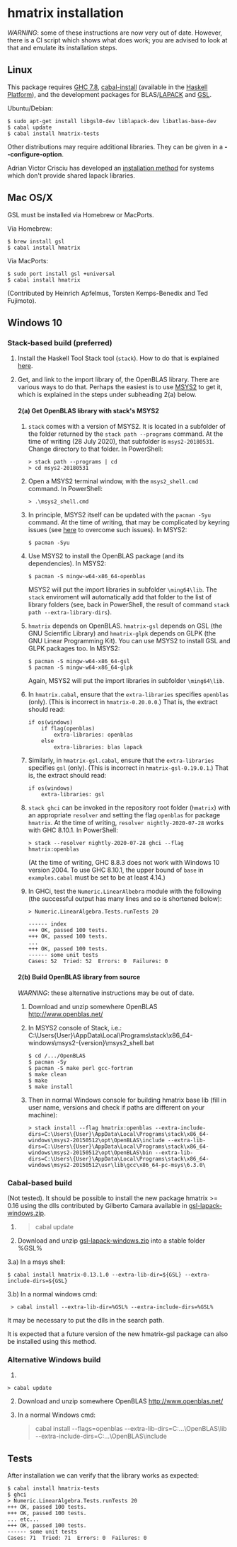 # hmatrix installation

*WARNING*: some of these instructions are now very out of date. However, there
is a CI script which shows what does work; you are advised to look at
that and emulate its installation steps.

## Linux ##################################################

This package requires [GHC 7.8](http://www.haskell.org/ghc),
[cabal-install](http://www.haskell.org/haskellwiki/Cabal-Install)
(available in the [Haskell
Platform](http://hackage.haskell.org/platform)), and the development
packages for BLAS/[LAPACK](http://www.netlib.org/lapack) and
[GSL](http://www.gnu.org/software/gsl).

Ubuntu/Debian:

    $ sudo apt-get install libgsl0-dev liblapack-dev libatlas-base-dev
    $ cabal update
    $ cabal install hmatrix-tests

Other distributions may require additional libraries. They can be given in a **--configure-option**.

Adrian Victor Crisciu has developed an [installation method](http://comments.gmane.org/gmane.comp.lang.haskell.glasgow.user/24976) for systems
which don't provide shared lapack libraries.

## Mac OS/X ###############################################

GSL must be installed via Homebrew or MacPorts.

Via Homebrew:

    $ brew install gsl
    $ cabal install hmatrix

Via MacPorts:

    $ sudo port install gsl +universal
    $ cabal install hmatrix

(Contributed by Heinrich Apfelmus, Torsten Kemps-Benedix and Ted Fujimoto).

## Windows 10 #############################################

### Stack-based build (preferred)

1) Install the Haskell Tool Stack tool (`stack`). How to do that is explained
   [here](https://docs.haskellstack.org/en/stable/README/).

2) Get, and link to the import library of, the OpenBLAS library. There are
   various ways to do that. Perhaps the easiest is to use
   [MSYS2](https://www.msys2.org/) to get it, which is explained in the steps
   under subheading 2(a) below.

   #### 2(a) Get OpenBLAS library with stack's MSYS2 ######

   1) `stack` comes with a version of MSYS2. It is located in a subfolder of the
      folder returned by the `stack path --programs` command. At the time of
      writing (28 July 2020), that subfolder is `msys2-20180531`. Change
      directory to that folder. In PowerShell:

          > stack path --programs | cd
          > cd msys2-20180531

   2) Open a MSYS2 terminal window, with the `msys2_shell.cmd` command. In
      PowerShell:

          > .\msys2_shell.cmd

   3) In principle, MSYS2 itself can be updated with the `pacman -Syu` command.
      At the time of writing, that may be complicated by keyring issues (see
      [here](https://www.msys2.org/news/#2020-06-29-new-packagers) to overcome
      such issues). In MSYS2:

          $ pacman -Syu

   4) Use MSYS2 to install the OpenBLAS package (and its dependencies). In
      MSYS2:

          $ pacman -S mingw-w64-x86_64-openblas

      MSYS2 will put the import libraries in subfolder `\ming64\lib`. The
      `stack` enviroment will automatically add that folder to the list of
      library folders (see, back in PowerShell, the result of command
      `stack path --extra-library-dirs`).

   5) `hmatrix` depends on OpenBLAS. `hmatrix-gsl` depends on GSL (the GNU
      Scientific Library) and `hmatrix-glpk` depends on GLPK (the GNU Linear
      Programming Kit). You can use MSYS2 to install GSL and GLPK packages too.
      In MSYS2:

          $ pacman -S mingw-w64-x86_64-gsl
          $ pacman -S mingw-w64-x86_64-glpk

      Again, MSYS2 will put the import libraries in subfolder `\ming64\lib`.

   6) In `hmatrix.cabal`, ensure that the `extra-libraries` specifies `openblas`
      (only). (This is incorrect in `hmatrix-0.20.0.0`.) That is, the extract
      should read:

      ```
      if os(windows)
          if flag(openblas)
              extra-libraries: openblas
          else
              extra-libraries: blas lapack
      ```
   7) Similarly, in `hmatrix-gsl.cabal`, ensure that the `extra-libraries`
      specifies `gsl` (only). (This is incorrect in `hmatrix-gsl-0.19.0.1`.)
      That is, the extract should read:

      ```
      if os(windows)
          extra-libraries: gsl
      ```

   8) `stack ghci` can be invoked in the repository root folder (`hmatrix`) with
      an appropriate `resolver` and setting the flag `openblas` for package
      `hmatrix`. At the time of writing, `resolver nightly-2020-07-28` works
      with GHC 8.10.1. In PowerShell:

          > stack --resolver nightly-2020-07-28 ghci --flag hmatrix:openblas

      (At the time of writing, GHC 8.8.3 does not work with Windows 10 version
      2004. To use GHC 8.10.1, the upper bound of `base` in `examples.cabal`
      must be set to be at least 4.14.)

   9) In GHCi, test the `Numeric.LinearAlbebra` module with the following (the
      successful output has many lines and so is shortened below):

      ```
      > Numeric.LinearAlgebra.Tests.runTests 20

      ------ index
      +++ OK, passed 100 tests.
      +++ OK, passed 100 tests.
      ...
      +++ OK, passed 100 tests.
      ------ some unit tests
      Cases: 52  Tried: 52  Errors: 0  Failures: 0
      ```

   #### 2(b) Build OpenBLAS library from source ################

   *WARNING*: these alternative instructions may be out of date.

   1) Download and unzip somewhere OpenBLAS http://www.openblas.net/

   2) In MSYS2 console of Stack, i.e.:
      C:\Users\{User}\AppData\Local\Programs\stack\x86_64-windows\msys2-{version}\msys2_shell.bat

          $ cd /.../OpenBLAS
          $ pacman -Sy
          $ pacman -S make perl gcc-fortran
          $ make clean
          $ make
          $ make install

   3) Then in normal Windows console for building hmatrix base lib (fill in user
      name, versions and check if paths are different on your machine):

          > stack install --flag hmatrix:openblas --extra-include-dirs=C:\Users\{User}\AppData\Local\Programs\stack\x86_64-windows\msys2-20150512\opt\OpenBLAS\include --extra-lib-dirs=C:\Users\{User}\AppData\Local\Programs\stack\x86_64-windows\msys2-20150512\opt\OpenBLAS\bin --extra-lib-dirs=C:\Users\{User}\AppData\Local\Programs\stack\x86_64-windows\msys2-20150512\usr\lib\gcc\x86_64-pc-msys\6.3.0\

### Cabal-based build

(Not tested). It should be possible to install the new package hmatrix >= 0.16 using
the dlls contributed by Gilberto Camara available in [gsl-lapack-windows.zip][winpack].

1) > cabal update

2) Download and unzip [gsl-lapack-windows.zip][winpack] into a stable folder %GSL%

3.a) In a msys shell:

    $ cabal install hmatrix-0.13.1.0 --extra-lib-dir=${GSL} --extra-include-dirs=${GSL}

3.b) In a normal windows cmd:

     > cabal install --extra-lib-dir=%GSL% --extra-include-dirs=%GSL%

It may be necessary to put the dlls in the search path.

It is expected that a future version of the new hmatrix-gsl package can also be installed
using this method.

[winpack]: https://github.com/downloads/AlbertoRuiz/hmatrix/gsl-lapack-windows.zip

### Alternative Windows build

1)

	> cabal update

2) Download and unzip somewhere OpenBLAS http://www.openblas.net/

3) In a normal Windows cmd:

    > cabal install --flags=openblas --extra-lib-dirs=C:\...\OpenBLAS\lib --extra-include-dirs=C:\...\OpenBLAS\include

## Tests ###############################################

After installation we can verify that the library works as expected:

    $ cabal install hmatrix-tests
    $ ghci
    > Numeric.LinearAlgebra.Tests.runTests 20
    +++ OK, passed 100 tests.
    +++ OK, passed 100 tests.
    ... etc...
    +++ OK, passed 100 tests.
    ------ some unit tests
    Cases: 71  Tried: 71  Errors: 0  Failures: 0

